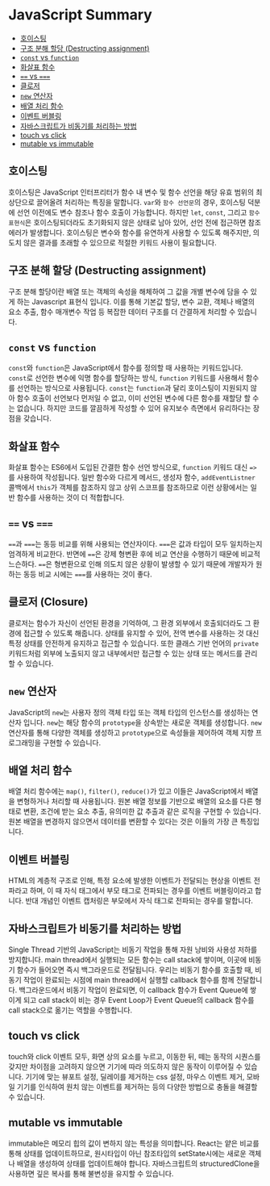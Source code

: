 # JavaScript Summary

- [호이스팅](#호이스팅)
- [구조 분해 할당 (Destructing assignment)](#구조-분해-할당-destructing-assignment)
- [`const` vs `function`](#const-vs-function)
- [화살표 함수](#화살표-함수)
- [`==` vs `===`](#-vs--equality-operators)
- [클로저](#클로저-closure)
- [`new` 연산자](#new-연산자)
- [배열 처리 함수](#배열-처리-함수)
- [이벤트 버블링](#이벤트-버블링)
- [자바스크립트가 비동기를 처리하는 방법](#자바스크립트가-비동기를-처리하는-방법)
- [touch vs click](#touch-vs-click)
- [mutable vs immutable](#mutable-vs-immutable)

## 호이스팅

호이스팅은 JavaScript 인터프리터가 함수 내 변수 및 함수 선언을 해당 유효 범위의 최상단으로 끌어올려 처리하는 특징을 말합니다. `var`와 `함수 선언문`의 경우, 호이스팅 덕분에 선언 이전에도 변수 참조나 함수 호출이 가능합니다. 하지만 `let`, `const`, 그리고 `함수 표현식`은 호이스팅되더라도 초기화되지 않은 상태로 남아 있어, 선언 전에 접근하면 참조 에러가 발생합니다. 호이스팅은 변수와 함수를 유연하게 사용할 수 있도록 해주지만, 의도치 않은 결과를 초래할 수 있으므로 적절한 키워드 사용이 필요합니다.

## 구조 분해 할당 (Destructing assignment)

구조 분해 할당이란 배열 또는 객체의 속성을 해체하여 그 값을 개별 변수에 담을 수 있게 하는 Javascript 표현식 입니다. 이를 통해 기본값 할당, 변수 교환, 객체나 배열의 요소 추출, 함수 매개변수 작업 등 복잡한 데이터 구조를 더 간결하게 처리할 수 있습니다.

## `const` vs `function`

`const`와 `function`은 JavaScript에서 함수를 정의할 때 사용하는 키워드입니다. `const`로 선언한 변수에 익명 함수를 할당하는 방식, `function` 키워드를 사용해서 함수를 선언하는 방식으로 사용됩니다. `const`는 `function`과 달리 호이스팅이 지원되지 않아 함수 호출이 선언보다 먼저일 수 없고, 이미 선언된 변수에 다른 함수를 재할당 할 수는 없습니다. 하지만 코드를 깔끔하게 작성할 수 있어 유지보수 측면에서 유리하다는 장점을 갖습니다.

## 화살표 함수

화살표 함수는 ES6에서 도입된 간결한 함수 선언 방식으로, `function` 키워드 대신 `=>`를 사용하여 작성됩니다. 일반 함수와 다르게 메서드, 생성자 함수, `addEventListner` 콜백에서 `this`가 객체를 참조하지 않고 상위 스코프를 참조하므로 이런 상황에서는 일반 함수를 사용하는 것이 더 적합합니다.

## `==` vs `===`

`==`과 `===`는 동등 비교를 위해 사용되는 연산자이다. `===`은 값과 타입이 모두 일치하는지 엄격하게 비교한다. 반면에 `==`은 강제 형변환 후에 비교 연산을 수행하기 때문에 비교적 느슨하다. `==`은 형변환으로 인해 의도치 않은 상황이 발생할 수 있기 때문에 개발자가 원하는 동등 비교 시에는 `===`를 사용하는 것이 좋다.

## 클로저 (Closure)

클로저는 함수가 자신이 선언된 환경을 기억하여, 그 환경 외부에서 호출되더라도 그 환경에 접근할 수 있도록 해줍니다. 상태를 유지할 수 있어, 전역 변수를 사용하는 것 대신 특정 상태를 안전하게 유지하고 접근할 수 있습니다. 또한 클래스 기반 언어의 `private` 키워드처럼 외부에 노출되지 않고 내부에서만 접근할 수 있는 상태 또는 메서드를 관리할 수 있습니다.

## `new` 연산자

JavaScript의 `new`는 사용자 정의 객체 타입 또는 객체 타입의 인스턴스를 생성하는 연산자 입니다. `new`는 해당 함수의 `prototype`을 상속받는 새로운 객체를 생성합니다. `new` 연산자를 통해 다양한 객체를 생성하고 `prototype`으로 속성들을 제어하여 객체 지향 프로그래밍을 구현할 수 있습니다.

## 배열 처리 함수

배열 처리 함수에는 `map()`, `filter()`, `reduce()`가 있고 이들은 JavaScript에서 배열을 변형하거나 처리할 때 사용됩니다. 원본 배열 정보를 기반으로 배열의 요소를 다른 형태로 변환, 조건에 받는 요소 추출, 유의미한 값 추출과 같은 로직을 구현할 수 있습니다. 원본 배열을 변경하지 않으면서 데이터를 변환할 수 있다는 것은 이들의 가장 큰 특징입니다.

## 이벤트 버블링

HTML의 계층적 구조로 인해, 특정 요소에 발생한 이벤트가 전달되는 현상을 이벤트 전파라고 하며, 이 때 자식 태그에서 부모 태그로 전파되는 경우를 이벤트 버블링이라고 합니다. 반대 개념인 이벤트 캡처링은 부모에서 자식 태그로 전파되는 경우를 말합니다.

## 자바스크립트가 비동기를 처리하는 방법

Single Thread 기반의 JavaScript는 비동기 작업을 통해 자원 낭비와 사용성 저하를 방지합니다. main thread에서 실행되는 모든 함수는 call stack에 쌓이며, 이곳에 비동기 함수가 들어오면 즉시 백그라운드로 전달됩니다. 우리는 비동기 함수를 호출할 때, 비동기 작업이 완료되는 시점에 main thread에서 실행할 callback 함수를 함께 전달합니다. 백그라운드에서 비동기 작업이 완료되면, 이 callback 함수가 Event Queue에 쌓이게 되고 call stack이 비는 경우 Event Loop가 Event Queue의 callback 함수를 call stack으로 옮기는 역할을 수행합니다.

## touch vs click

touch와 click 이벤트 모두, 화면 상의 요소를 누르고, 이동한 뒤, 떼는 동작의 시퀀스를 갖지만 차이점을 고려하지 않으면 기기에 따라 의도하지 않은 동작이 이루어질 수 있습니다. 기기에 맞는 뷰포트 설정, 딜레이를 제거하는 css 설정, 마우스 이벤트 제거, 모바일 기기를 인식하여 원치 않는 이벤트를 제거하는 등의 다양한 방법으로 충돌을 해결할 수 있습니다.

## mutable vs immutable

immutable은 메모리 힙의 값이 변하지 않는 특성을 의미합니다. React는 얕은 비교를 통해 상태를 업데이트하므로, 원시타입이 아닌 참조타입의 setState시에는 새로운 객체나 배열을 생성하여 상태를 업데이트해야 합니다. 자바스크립트의 structuredClone을 사용하면 깊은 복사를 통해 불변성을 유지할 수 있습니다.
